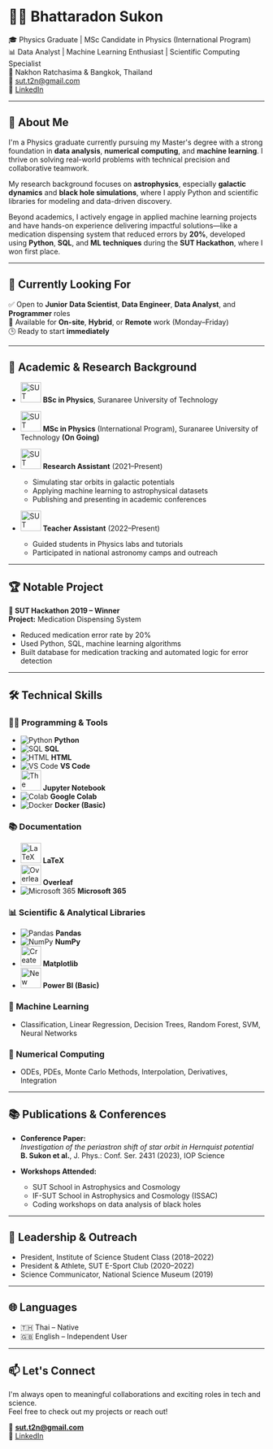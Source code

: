 # 👨‍💻 Bhattaradon Sukon

🎓 Physics Graduate | MSc Candidate in Physics (International Program)  
📊 Data Analyst | Machine Learning Enthusiast | Scientific Computing Specialist  
📍 Nakhon Ratchasima & Bangkok, Thailand  
📧 sut.t2n@gmail.com  
🔗 [LinkedIn](https://linkedin.com/in/Bhattaradon)

---

## 🧠 About Me

I'm a Physics graduate currently pursuing my Master's degree with a strong foundation in **data analysis**, **numerical computing**, and **machine learning**. I thrive on solving real-world problems with technical precision and collaborative teamwork.

My research background focuses on **astrophysics**, especially **galactic dynamics** and **black hole simulations**, where I apply Python and scientific libraries for modeling and data-driven discovery.

Beyond academics, I actively engage in applied machine learning projects and have hands-on experience delivering impactful solutions—like a medication dispensing system that reduced errors by **20%**, developed using **Python**, **SQL**, and **ML techniques** during the **SUT Hackathon**, where I won first place.

---

## 🚀 Currently Looking For

✅ Open to **Junior** **Data Scientist**, **Data Engineer**, **Data Analyst**, and **Programmer** roles  
📍 Available for **On-site**, **Hybrid**, or **Remote** work (Monday–Friday)  
🕒 Ready to start **immediately**

---

## 🔬 Academic & Research Background
- <a title="Suranaree University of Technology, Public domain, via Wikimedia Commons" href="https://commons.wikimedia.org/wiki/File:SUT_Logo.svg"><img width="40" alt="SUT Logo" src="https://upload.wikimedia.org/wikipedia/commons/thumb/7/71/SUT_Logo.svg/512px-SUT_Logo.svg.png?20250213135725"></a> **BSc in Physics**, Suranaree University of Technology
- <a title="Suranaree University of Technology, Public domain, via Wikimedia Commons" href="https://commons.wikimedia.org/wiki/File:SUT_Logo.svg"><img width="40" alt="SUT Logo" src="https://upload.wikimedia.org/wikipedia/commons/thumb/7/71/SUT_Logo.svg/512px-SUT_Logo.svg.png?20250213135725"></a> **MSc in Physics** (International Program), Suranaree University of Technology **(On Going)**

- <a title="Suranaree University of Technology, Public domain, via Wikimedia Commons" href="https://commons.wikimedia.org/wiki/File:SUT_Logo.svg"><img width="40" alt="SUT Logo" src="https://upload.wikimedia.org/wikipedia/commons/thumb/7/71/SUT_Logo.svg/512px-SUT_Logo.svg.png?20250213135725"></a> **Research Assistant** (2021–Present)  
  - Simulating star orbits in galactic potentials
  - Applying machine learning to astrophysical datasets
  - Publishing and presenting in academic conferences

- <a title="Suranaree University of Technology, Public domain, via Wikimedia Commons" href="https://commons.wikimedia.org/wiki/File:SUT_Logo.svg"><img width="40" alt="SUT Logo" src="https://upload.wikimedia.org/wikipedia/commons/thumb/7/71/SUT_Logo.svg/512px-SUT_Logo.svg.png?20250213135725"></a> **Teacher Assistant** (2022–Present)  
  - Guided students in Physics labs and tutorials
  - Participated in national astronomy camps and outreach

---

## 🏆 Notable Project

**🏅 SUT Hackathon 2019 – Winner**  
**Project:** Medication Dispensing System  
- Reduced medication error rate by 20%  
- Used Python, SQL, machine learning algorithms  
- Built database for medication tracking and automated logic for error detection

---

## 🛠️ Technical Skills

### 👨‍💻 Programming & Tools
- ![Python](https://img.icons8.com/color/40/000000/python.png) **Python**
- ![SQL](https://img.icons8.com/fluency/40/sql.png) **SQL**
- ![HTML](https://img.icons8.com/color/40/html-5--v1.png) **HTML**
- ![VS Code](https://img.icons8.com/fluent/40/000000/visual-studio-code-2019.png) **VS Code**
- <a title="Cameron Oelsen, BSD &lt;http://opensource.org/licenses/bsd-license.php&gt;, via Wikimedia Commons" href="https://commons.wikimedia.org/wiki/File:Jupyter_logo.svg"><img width="40" alt="The logo representing Project Jupyter" src="https://upload.wikimedia.org/wikipedia/commons/thumb/3/38/Jupyter_logo.svg/512px-Jupyter_logo.svg.png?20190118024747"></a> **Jupyter Notebook**
- ![Colab](https://img.icons8.com/color/40/000000/google-colab.png) **Google Colab**
- ![Docker](https://img.icons8.com/color/40/000000/docker.png) **Docker (Basic)**

### 📚 Documentation
- <a title="The original uploader was Alejo2083 at  Wikimedia Commons., optimised by Vulphere, Public domain, via Wikimedia Commons" href="https://commons.wikimedia.org/wiki/File:LaTeX_logo.svg"><img width="40" alt="LaTeX logo" src="https://upload.wikimedia.org/wikipedia/commons/thumb/9/92/LaTeX_logo.svg/512px-LaTeX_logo.svg.png?20210414121601"></a> **LaTeX**
- <a title="Overleaf, CC BY 2.5 &lt;https://creativecommons.org/licenses/by/2.5&gt;, via Wikimedia Commons" href="https://commons.wikimedia.org/wiki/File:Overleaf_Logo.svg"><img width="40" alt="Overleaf Logo" src="https://upload.wikimedia.org/wikipedia/commons/thumb/2/2a/Overleaf_Logo.svg/512px-Overleaf_Logo.svg.png?20230114191046"></a> **Overleaf**
- ![Microsoft 365](https://img.icons8.com/color/40/000000/microsoft-office-2019.png) **Microsoft 365**

### 📊 Scientific & Analytical Libraries
- ![Pandas](https://img.icons8.com/color/40/000000/pandas.png) **Pandas**
- ![NumPy](https://img.icons8.com/color/40/000000/numpy.png) **NumPy**
- <a title="Matplotlib, Public domain, via Wikimedia Commons" href="https://commons.wikimedia.org/wiki/File:Created_with_Matplotlib-logo.svg"><img width="40" alt="Created with Matplotlib-logo" src="https://upload.wikimedia.org/wikipedia/commons/thumb/0/01/Created_with_Matplotlib-logo.svg/128px-Created_with_Matplotlib-logo.svg.png?20150219130408"></a> **Matplotlib**
- <a title="Nonodename, Public domain, via Wikimedia Commons" href="https://commons.wikimedia.org/wiki/File:New_Power_BI_Logo.svg"><img width="40" alt="New Power BI Logo" src="https://upload.wikimedia.org/wikipedia/commons/thumb/c/cf/New_Power_BI_Logo.svg/512px-New_Power_BI_Logo.svg.png?20210102182532"></a> **Power BI (Basic)**

### 🤖 Machine Learning
- Classification, Linear Regression, Decision Trees, Random Forest, SVM, Neural Networks

### 📐 Numerical Computing
- ODEs, PDEs, Monte Carlo Methods, Interpolation, Derivatives, Integration


---

## 📚 Publications & Conferences

- **Conference Paper:**  
  _Investigation of the periastron shift of star orbit in Hernquist potential_  
  **B. Sukon et al.**, J. Phys.: Conf. Ser. 2431 (2023), IOP Science

- **Workshops Attended:**  
  - SUT School in Astrophysics and Cosmology  
  - IF-SUT School in Astrophysics and Cosmology (ISSAC)  
  - Coding workshops on data analysis of black holes

---

## 🌟 Leadership & Outreach

- President, Institute of Science Student Class (2018–2022)  
- President & Athlete, SUT E-Sport Club (2020–2022)  
- Science Communicator, National Science Museum (2019)

---

## 🌐 Languages

- 🇹🇭 Thai – Native  
- 🇬🇧 English – Independent User

---

## 📫 Let's Connect

I'm always open to meaningful collaborations and exciting roles in tech and science.  
Feel free to check out my projects or reach out!

📧 **sut.t2n@gmail.com**  
🔗 [LinkedIn](https://linkedin.com/in/Bhattaradon)
